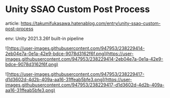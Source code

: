 # Unity SSAO Custom Post Process

article: https://takumifukasawa.hatenablog.com/entry/unity-ssao-custom-post-process

env: Unity 2021.3.26f built-in pipeline

![https://user-images.githubusercontent.com/947953/238229414-2eb04e7a-0e1a-42e9-bdce-9078d3162f6f.png](https://user-images.githubusercontent.com/947953/238229414-2eb04e7a-0e1a-42e9-bdce-9078d3162f6f.png)

![https://user-images.githubusercontent.com/947953/238229417-d1d3602d-4d2b-409a-aa16-31ffeab5bfe3.png](https://user-images.githubusercontent.com/947953/238229417-d1d3602d-4d2b-409a-aa16-31ffeab5bfe3.png)
